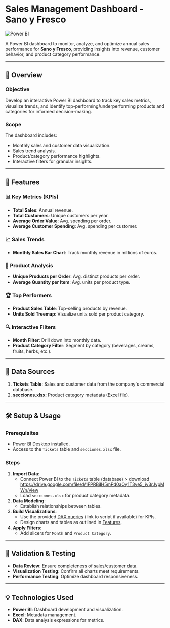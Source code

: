 # Sales Management Dashboard - Sano y Fresco

![Power BI](https://img.shields.io/badge/PowerBI-F2C811?style=for-the-badge&logo=Power%20BI&logoColor=white)

A Power BI dashboard to monitor, analyze, and optimize annual sales performance for **Sano y Fresco**, providing insights into revenue, customer behavior, and product category performance.

---

## 📌 Overview

### Objective
Develop an interactive Power BI dashboard to track key sales metrics, visualize trends, and identify top-performing/underperforming products and categories for informed decision-making.

### Scope
The dashboard includes:
- Monthly sales and customer data visualization.
- Sales trend analysis.
- Product/category performance highlights.
- Interactive filters for granular insights.

---

## 🚀 Features

### 📊 Key Metrics (KPIs)
- **Total Sales**: Annual revenue.
- **Total Customers**: Unique customers per year.
- **Average Order Value**: Avg. spending per order.
- **Average Customer Spending**: Avg. spending per customer.

### 📈 Sales Trends
- **Monthly Sales Bar Chart**: Track monthly revenue in millions of euros.

### 🛒 Product Analysis
- **Unique Products per Order**: Avg. distinct products per order.
- **Average Quantity per Item**: Avg. units per product type.

### 🏆 Top Performers
- **Product Sales Table**: Top-selling products by revenue.
- **Units Sold Treemap**: Visualize units sold per product category.

### 🔍 Interactive Filters
- **Month Filter**: Drill down into monthly data.
- **Product Category Filter**: Segment by category (beverages, creams, fruits, herbs, etc.).

---

## 📂 Data Sources
1. **Tickets Table**: Sales and customer data from the company's commercial database.
2. **secciones.xlsx**: Product category metadata (Excel file).

---

## 🛠️ Setup & Usage

### Prerequisites
- Power BI Desktop installed.
- Access to the `Tickets` table and `secciones.xlsx` file.

### Steps
1. **Import Data**:
   - Connect Power BI to the `Tickets` table (database) > download https://drive.google.com/file/d/1FPRBiIH5mPd0aOy1T3ve5_jv3rJvpMWn/view
   - Load `secciones.xlsx` for product category metadata.
2. **Data Modeling**:
   - Establish relationships between tables.
3. **Build Visualizations**:
   - Use the provided [DAX queries](#) (link to script if available) for KPIs.
   - Design charts and tables as outlined in [Features](#-features).
4. **Apply Filters**:
   - Add slicers for `Month` and `Product Category`.

---

## 🔧 Validation & Testing
- **Data Review**: Ensure completeness of sales/customer data.
- **Visualization Testing**: Confirm all charts meet requirements.
- **Performance Testing**: Optimize dashboard responsiveness.

---

## 💡 Technologies Used
- **Power BI**: Dashboard development and visualization.
- **Excel**: Metadata management.
- **DAX**: Data analysis expressions for metrics.

